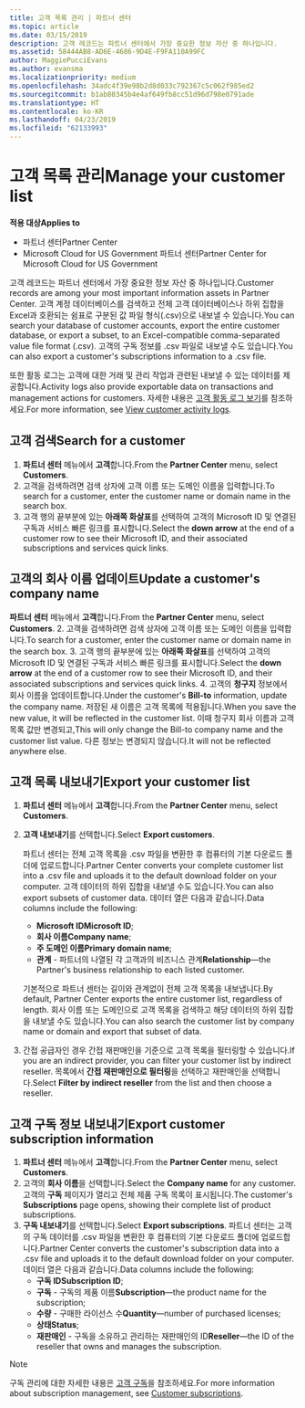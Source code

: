 ```yaml
---
title: 고객 목록 관리 | 파트너 센터
ms.topic: article
ms.date: 03/15/2019
description: 고객 레코드는 파트너 센터에서 가장 중요한 정보 자산 중 하나입니다.
ms.assetid: 58444AB8-AD6E-4686-9D4E-F9FA110A99FC
author: MaggiePucciEvans
ms.author: evansma
ms.localizationpriority: medium
ms.openlocfilehash: 34adc4f39e98b2d8d033c792367c5c062f985ed2
ms.sourcegitcommit: b1ab80345b4e4af649fb8cc51d96d798e0791ade
ms.translationtype: HT
ms.contentlocale: ko-KR
ms.lasthandoff: 04/23/2019
ms.locfileid: "62133993"
---
```

# <a name="manage-your-customer-list"></a><span data-ttu-id="41f3b-103">고객 목록 관리</span><span class="sxs-lookup"><span data-stu-id="41f3b-103">Manage your customer list</span></span>

<span data-ttu-id="41f3b-104">**적용 대상**</span><span class="sxs-lookup"><span data-stu-id="41f3b-104">**Applies to**</span></span>

-  <span data-ttu-id="41f3b-105">파트너 센터</span><span class="sxs-lookup"><span data-stu-id="41f3b-105">Partner Center</span></span>
-  <span data-ttu-id="41f3b-106">Microsoft Cloud for US Government 파트너 센터</span><span class="sxs-lookup"><span data-stu-id="41f3b-106">Partner Center for Microsoft Cloud for US Government</span></span>


<span data-ttu-id="41f3b-107">고객 레코드는 파트너 센터에서 가장 중요한 정보 자산 중 하나입니다.</span><span class="sxs-lookup"><span data-stu-id="41f3b-107">Customer records are among your most important information assets in Partner Center.</span></span> <span data-ttu-id="41f3b-108">고객 계정 데이터베이스를 검색하고 전체 고객 데이터베이스나 하위 집합을 Excel과 호환되는 쉼표로 구분된 값 파일 형식(.csv)으로 내보낼 수 있습니다.</span><span class="sxs-lookup"><span data-stu-id="41f3b-108">You can search your database of customer accounts, export the entire customer database, or export a subset, to an Excel-compatible comma-separated value file format (.csv).</span></span> <span data-ttu-id="41f3b-109">고객의 구독 정보를 .csv 파일로 내보낼 수도 있습니다.</span><span class="sxs-lookup"><span data-stu-id="41f3b-109">You can also export a customer's subscriptions information to a .csv file.</span></span>

<span data-ttu-id="41f3b-110">또한 활동 로그는 고객에 대한 거래 및 관리 작업과 관련된 내보낼 수 있는 데이터를 제공합니다.</span><span class="sxs-lookup"><span data-stu-id="41f3b-110">Activity logs also provide exportable data on transactions and management actions for customers.</span></span> <span data-ttu-id="41f3b-111">자세한 내용은 [고객 활동 로그 보기](activity-logs.md)를 참조하세요.</span><span class="sxs-lookup"><span data-stu-id="41f3b-111">For more information, see [View customer activity logs](activity-logs.md).</span></span>


## <a name="search-for-a-customer"></a><span data-ttu-id="41f3b-112">고객 검색</span><span class="sxs-lookup"><span data-stu-id="41f3b-112">Search for a customer</span></span>

1.  <span data-ttu-id="41f3b-113">**파트너 센터** 메뉴에서 **고객**합니다.</span><span class="sxs-lookup"><span data-stu-id="41f3b-113">From the **Partner Center** menu, select **Customers**.</span></span>
2.  <span data-ttu-id="41f3b-114">고객을 검색하려면 검색 상자에 고객 이름 또는 도메인 이름을 입력합니다.</span><span class="sxs-lookup"><span data-stu-id="41f3b-114">To search for a customer, enter the customer name or domain name in the search box.</span></span>
3.  <span data-ttu-id="41f3b-115">고객 행의 끝부분에 있는 **아래쪽 화살표**를 선택하여 고객의 Microsoft ID 및 연결된 구독과 서비스 빠른 링크를 표시합니다.</span><span class="sxs-lookup"><span data-stu-id="41f3b-115">Select the **down arrow** at the end of a customer row to see their Microsoft ID, and their associated subscriptions and services quick links.</span></span>

## <a name="update-a-customers-company-name"></a><span data-ttu-id="41f3b-116">고객의 회사 이름 업데이트</span><span class="sxs-lookup"><span data-stu-id="41f3b-116">Update a customer's company name</span></span>

<span data-ttu-id="41f3b-117">**파트너 센터** 메뉴에서 **고객**합니다.</span><span class="sxs-lookup"><span data-stu-id="41f3b-117">From the **Partner Center** menu, select **Customers**.</span></span>
2.  <span data-ttu-id="41f3b-118">고객을 검색하려면 검색 상자에 고객 이름 또는 도메인 이름을 입력합니다.</span><span class="sxs-lookup"><span data-stu-id="41f3b-118">To search for a customer, enter the customer name or domain name in the search box.</span></span>
3.  <span data-ttu-id="41f3b-119">고객 행의 끝부분에 있는 **아래쪽 화살표**를 선택하여 고객의 Microsoft ID 및 연결된 구독과 서비스 빠른 링크를 표시합니다.</span><span class="sxs-lookup"><span data-stu-id="41f3b-119">Select the **down arrow** at the end of a customer row to see their Microsoft ID, and their associated subscriptions and services quick links.</span></span>
4.  <span data-ttu-id="41f3b-120">고객의 **청구지** 정보에서 회사 이름을 업데이트합니다.</span><span class="sxs-lookup"><span data-stu-id="41f3b-120">Under the customer's **Bill-to** information, update the company name.</span></span> <span data-ttu-id="41f3b-121">저장된 새 이름은 고객 목록에 적용됩니다.</span><span class="sxs-lookup"><span data-stu-id="41f3b-121">When you save the new value, it will be reflected in the customer list.</span></span> <span data-ttu-id="41f3b-122">이때 청구지 회사 이름과 고객 목록 값만 변경되고,</span><span class="sxs-lookup"><span data-stu-id="41f3b-122">This will only change the Bill-to company name and the customer list value.</span></span> <span data-ttu-id="41f3b-123">다른 정보는 변경되지 않습니다.</span><span class="sxs-lookup"><span data-stu-id="41f3b-123">It will not be reflected anywhere else.</span></span>

## <a name="export-your-customer-list"></a><span data-ttu-id="41f3b-124">고객 목록 내보내기</span><span class="sxs-lookup"><span data-stu-id="41f3b-124">Export your customer list</span></span>

1.  <span data-ttu-id="41f3b-125">**파트너 센터** 메뉴에서 **고객**합니다.</span><span class="sxs-lookup"><span data-stu-id="41f3b-125">From the **Partner Center** menu, select **Customers**.</span></span>
2.  <span data-ttu-id="41f3b-126">**고객 내보내기**를 선택합니다.</span><span class="sxs-lookup"><span data-stu-id="41f3b-126">Select **Export customers**.</span></span>

    <span data-ttu-id="41f3b-127">파트너 센터는 전체 고객 목록을 .csv 파일을 변환한 후 컴퓨터의 기본 다운로드 폴더에 업로드합니다.</span><span class="sxs-lookup"><span data-stu-id="41f3b-127">Partner Center converts your complete customer list into a .csv file and uploads it to the default download folder on your computer.</span></span> <span data-ttu-id="41f3b-128">고객 데이터의 하위 집합을 내보낼 수도 있습니다.</span><span class="sxs-lookup"><span data-stu-id="41f3b-128">You can also export subsets of customer data.</span></span> <span data-ttu-id="41f3b-129">데이터 열은 다음과 같습니다.</span><span class="sxs-lookup"><span data-stu-id="41f3b-129">Data columns include the following:</span></span>

    -   <span data-ttu-id="41f3b-130">**Microsoft ID**</span><span class="sxs-lookup"><span data-stu-id="41f3b-130">**Microsoft ID**;</span></span>
    -   <span data-ttu-id="41f3b-131">**회사 이름**</span><span class="sxs-lookup"><span data-stu-id="41f3b-131">**Company name**;</span></span>
    -   <span data-ttu-id="41f3b-132">**주 도메인 이름**</span><span class="sxs-lookup"><span data-stu-id="41f3b-132">**Primary domain name**;</span></span>
    -   <span data-ttu-id="41f3b-133">**관계** - 파트너의 나열된 각 고객과의 비즈니스 관계</span><span class="sxs-lookup"><span data-stu-id="41f3b-133">**Relationship**—the Partner's business relationship to each listed customer.</span></span>

    <span data-ttu-id="41f3b-134">기본적으로 파트너 센터는 길이와 관계없이 전체 고객 목록을 내보냅니다.</span><span class="sxs-lookup"><span data-stu-id="41f3b-134">By default, Partner Center exports the entire customer list, regardless of length.</span></span> <span data-ttu-id="41f3b-135">회사 이름 또는 도메인으로 고객 목록을 검색하고 해당 데이터의 하위 집합을 내보낼 수도 있습니다.</span><span class="sxs-lookup"><span data-stu-id="41f3b-135">You can also search the customer list by company name or domain and export that subset of data.</span></span>

3.  <span data-ttu-id="41f3b-136">간접 공급자인 경우 간접 재판매인을 기준으로 고객 목록을 필터링할 수 있습니다.</span><span class="sxs-lookup"><span data-stu-id="41f3b-136">If you are an indirect provider, you can filter your customer list by indirect reseller.</span></span> <span data-ttu-id="41f3b-137">목록에서 **간접 재판매인으로 필터링**을 선택하고 재판매인을 선택합니다.</span><span class="sxs-lookup"><span data-stu-id="41f3b-137">Select **Filter by indirect reseller** from the list and then choose a reseller.</span></span>


## <a name="export-customer-subscription-information"></a><span data-ttu-id="41f3b-138">고객 구독 정보 내보내기</span><span class="sxs-lookup"><span data-stu-id="41f3b-138">Export customer subscription information</span></span>

1.  <span data-ttu-id="41f3b-139">**파트너 센터** 메뉴에서 **고객**합니다.</span><span class="sxs-lookup"><span data-stu-id="41f3b-139">From the **Partner Center** menu, select **Customers**.</span></span>
2.  <span data-ttu-id="41f3b-140">고객의 **회사 이름**을 선택합니다.</span><span class="sxs-lookup"><span data-stu-id="41f3b-140">Select the **Company name** for any customer.</span></span> <span data-ttu-id="41f3b-141">고객의 **구독** 페이지가 열리고 전체 제품 구독 목록이 표시됩니다.</span><span class="sxs-lookup"><span data-stu-id="41f3b-141">The customer's **Subscriptions** page opens, showing their complete list of product subscriptions.</span></span>
3.  <span data-ttu-id="41f3b-142">**구독 내보내기**를 선택합니다.</span><span class="sxs-lookup"><span data-stu-id="41f3b-142">Select **Export subscriptions**.</span></span> <span data-ttu-id="41f3b-143">파트너 센터는 고객의 구독 데이터를 .csv 파일을 변환한 후 컴퓨터의 기본 다운로드 폴더에 업로드합니다.</span><span class="sxs-lookup"><span data-stu-id="41f3b-143">Partner Center converts the customer's subscription data into a .csv file and uploads it to the default download folder on your computer.</span></span> <span data-ttu-id="41f3b-144">데이터 열은 다음과 같습니다.</span><span class="sxs-lookup"><span data-stu-id="41f3b-144">Data columns include the following:</span></span>
    -   <span data-ttu-id="41f3b-145">**구독 ID**</span><span class="sxs-lookup"><span data-stu-id="41f3b-145">**Subscription ID**;</span></span>
    -   <span data-ttu-id="41f3b-146">**구독** - 구독의 제품 이름</span><span class="sxs-lookup"><span data-stu-id="41f3b-146">**Subscription**—the product name for the subscription;</span></span>
    -   <span data-ttu-id="41f3b-147">**수량** - 구매한 라이선스 수</span><span class="sxs-lookup"><span data-stu-id="41f3b-147">**Quantity**—number of purchased licenses;</span></span>
    -   <span data-ttu-id="41f3b-148">**상태**</span><span class="sxs-lookup"><span data-stu-id="41f3b-148">**Status**;</span></span>
    -   <span data-ttu-id="41f3b-149">**재판매인** - 구독을 소유하고 관리하는 재판매인의 ID</span><span class="sxs-lookup"><span data-stu-id="41f3b-149">**Reseller**—the ID of the reseller that owns and manages the subscription.</span></span>

> [!NOTE]  
> <span data-ttu-id="41f3b-150">구독 관리에 대한 자세한 내용은 [고객 구독](customer-subscriptions.md)을 참조하세요.</span><span class="sxs-lookup"><span data-stu-id="41f3b-150">For more information about subscription management, see [Customer subscriptions](customer-subscriptions.md).</span></span>

     

 

 



